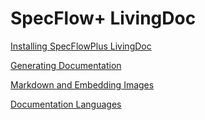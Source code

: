# SpecFlow+ LivingDoc

[Installing SpecFlowPlus LivingDoc](Installing-SpecFlowPlus-LivingDoc)

[Generating Documentation](Generating-Documentation)

[Markdown and Embedding Images](Markdown-and-Embedding-Images)

[Documentation Languages](Documentation-Languages)